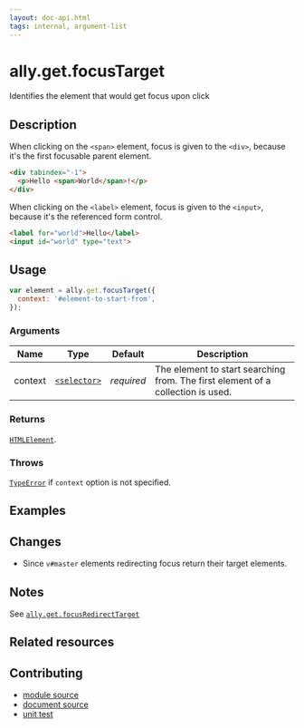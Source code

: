 ```yaml
---
layout: doc-api.html
tags: internal, argument-list
---
```


# ally.get.focusTarget

Identifies the element that would get focus upon click


## Description

When clicking on the `<span>` element, focus is given to the `<div>`, because it's the first focusable parent element.

```html
<div tabindex="-1">
  <p>Hello <span>World</span>!</p>
</div>
```

When clicking on the `<label>` element, focus is given to the `<input>`, because it's the referenced form control.

```html
<label for="world">Hello</label>
<input id="world" type="text">
```


## Usage

```js
var element = ally.get.focusTarget({
  context: '#element-to-start-from',
});
```

### Arguments

| Name | Type | Default | Description |
| ---- | ---- | ------- | ----------- |
| context | [`<selector>`](../concepts.md#Selector) | *required* | The element to start searching from. The first element of a collection is used. |

### Returns

[`HTMLElement`](https://developer.mozilla.org/en/docs/Web/API/HTMLElement).

### Throws

[`TypeError`](https://developer.mozilla.org/en-US/docs/Web/JavaScript/Reference/Global_Objects/TypeError) if `context` option is not specified.


## Examples


## Changes

* Since `v#master` elements redirecting focus return their target elements.


## Notes

See [`ally.get.focusRedirectTarget`](./focus-redirect-target.md#Notes)


## Related resources


## Contributing

* [module source](https://github.com/medialize/ally.js/blob/master/src/get/focus-target.js)
* [document source](https://github.com/medialize/ally.js/blob/master/docs/api/get/focus-target.md)
* [unit test](https://github.com/medialize/ally.js/blob/master/test/unit/get.focus-target.test.js)

